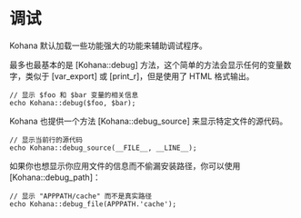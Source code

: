 ﻿# 调试

Kohana 默认加载一些功能强大的功能来辅助调试程序。

最多也最基本的是 [Kohana::debug] 方法，这个简单的方法会显示任何的变量数字，类似于 [var_export] 或 [print_r]，但是使用了 HTML 格式输出。

~~~
// 显示 $foo 和 $bar 变量的相关信息
echo Kohana::debug($foo, $bar);
~~~

Kohana 也提供一个方法 [Kohana::debug_source] 来显示特定文件的源代码。

~~~
// 显示当前行的源代码
echo Kohana::debug_source(__FILE__, __LINE__);
~~~

如果你也想显示你应用文件的信息而不偷漏安装路径，你可以使用[Kohana::debug_path]：

~~~
// 显示 "APPPATH/cache" 而不是真实路径
echo Kohana::debug_file(APPPATH.'cache');
~~~

